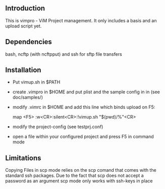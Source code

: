 ## Introduction ##
This is vimpro - ViM Project management. It only includes a basis and an upload script yet.

## Dependencies ##
bash, ncftp (with ncftpput) and ssh for sftp file transfers

## Installation ##

-   Put vimup.sh in $PATH
-   create .vimpro in $HOME and put plist and the sample config in in (see doc/samples/)
-   modify .vimrc in $HOME and add this line which binds upload on F5: 
    
    map &lt;F5&gt; :w&lt;CR&gt;:silent&lt;CR&gt;:!vimup.sh "$(pwd)/%"&lt;CR&gt;

-    modify the project-config (see testprj.conf)
-    open a file within your configured project and press F5 in command mode

## Limitations ##
Copying Files in scp mode relies on the scp comand that comes with the standard ssh packages. Due to the fact that scp does not accept a password as an argument scp mode only works with ssh-keys in place
